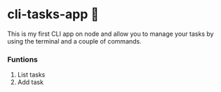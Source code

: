 # cli-tasks-app 📝

This is my first CLI app on node and allow you to manage your tasks by using the terminal and a couple of commands.

### Funtions
1. List tasks
2. Add task

